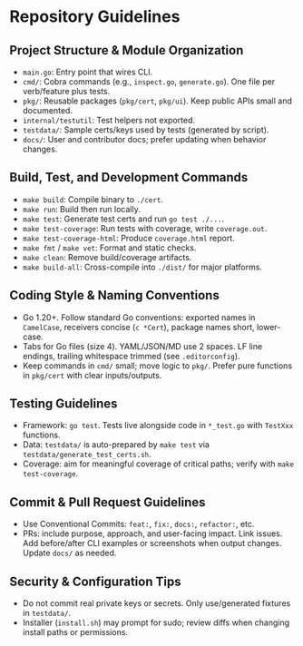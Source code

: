 # Repository Guidelines

## Project Structure & Module Organization
- `main.go`: Entry point that wires CLI.
- `cmd/`: Cobra commands (e.g., `inspect.go`, `generate.go`). One file per verb/feature plus tests.
- `pkg/`: Reusable packages (`pkg/cert`, `pkg/ui`). Keep public APIs small and documented.
- `internal/testutil`: Test helpers not exported.
- `testdata/`: Sample certs/keys used by tests (generated by script).
- `docs/`: User and contributor docs; prefer updating when behavior changes.

## Build, Test, and Development Commands
- `make build`: Compile binary to `./cert`.
- `make run`: Build then run locally.
- `make test`: Generate test certs and run `go test ./...`.
- `make test-coverage`: Run tests with coverage, write `coverage.out`.
- `make test-coverage-html`: Produce `coverage.html` report.
- `make fmt` / `make vet`: Format and static checks.
- `make clean`: Remove build/coverage artifacts.
- `make build-all`: Cross-compile into `./dist/` for major platforms.

## Coding Style & Naming Conventions
- Go 1.20+. Follow standard Go conventions: exported names in `CamelCase`, receivers concise (`c *Cert`), package names short, lower-case.
- Tabs for Go files (size 4). YAML/JSON/MD use 2 spaces. LF line endings, trailing whitespace trimmed (see `.editorconfig`).
- Keep commands in `cmd/` small; move logic to `pkg/`. Prefer pure functions in `pkg/cert` with clear inputs/outputs.

## Testing Guidelines
- Framework: `go test`. Tests live alongside code in `*_test.go` with `TestXxx` functions.
- Data: `testdata/` is auto-prepared by `make test` via `testdata/generate_test_certs.sh`.
- Coverage: aim for meaningful coverage of critical paths; verify with `make test-coverage`.

## Commit & Pull Request Guidelines
- Use Conventional Commits: `feat:`, `fix:`, `docs:`, `refactor:`, etc.
- PRs: include purpose, approach, and user-facing impact. Link issues. Add before/after CLI examples or screenshots when output changes. Update `docs/` as needed.

## Security & Configuration Tips
- Do not commit real private keys or secrets. Only use/generated fixtures in `testdata/`.
- Installer (`install.sh`) may prompt for sudo; review diffs when changing install paths or permissions.

